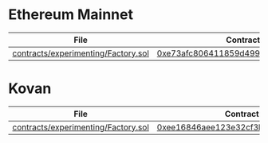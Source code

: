 # Ethereum Mainnet

File | Contract Address
-----|-----------------
[contracts/experimenting/Factory.sol](https://github.com/Alpha-Serpentis-Developments/Project-Mimic/blob/37b6cff9c19f5358f6518beb241bc792bf245ed8/contracts/experimenting/Factory.sol) | [0xe73afc806411859d49977dbade5c9328cd565bcb](https://etherscan.io/address/0xe73afc806411859d49977dbade5c9328cd565bcb)

# Kovan

File | Contract Address
-----|-----------------
[contracts/experimenting/Factory.sol](https://github.com/Alpha-Serpentis-Developments/Project-Mimic/blob/37b6cff9c19f5358f6518beb241bc792bf245ed8/contracts/experimenting/Factory.sol) | [0xee16846aee123e32cf3baa9ee17121e92abc174c](https://kovan.etherscan.io/address/0xee16846aee123e32cf3baa9ee17121e92abc174c)


